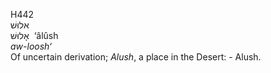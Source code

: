 H442  
אלוּשׁ  
אָלוּשׁ ‎ ‘âlûsh  
*aw-loosh‘*  
Of uncertain derivation; *Alush*, a place in the Desert: - Alush.  
